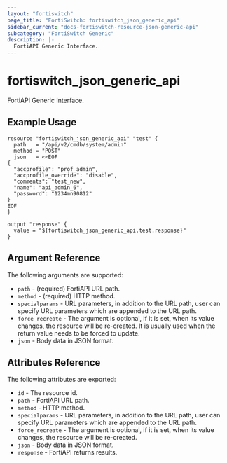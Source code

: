 ```yaml
---
layout: "fortiswitch"
page_title: "FortiSwitch: fortiswitch_json_generic_api"
sidebar_current: "docs-fortiswitch-resource-json-generic-api"
subcategory: "FortiSwitch Generic"
description: |-
  FortiAPI Generic Interface.
---
```


# fortiswitch_json_generic_api
FortiAPI Generic Interface.

## Example Usage
```hcl
resource "fortiswitch_json_generic_api" "test" {
  path   = "/api/v2/cmdb/system/admin"
  method = "POST"
  json   = <<EOF
{
  "accprofile": "prof_admin",
  "accprofile_override": "disable",
  "comments": "test_new",
  "name": "api_admin_6",
  "password": "1234mn90812"
}
EOF
}

output "response" {
  value = "${fortiswitch_json_generic_api.test.response}"
}
```

## Argument Reference
The following arguments are supported:

* `path` - (required) FortiAPI URL path.
* `method` - (required) HTTP method.
* `specialparams` - URL parameters, in addition to the URL path, user can specify URL parameters which are appended to the URL path.
* `force_recreate` - The argument is optional, if it is set, when its value changes, the resource will be re-created. It is usually used when the return value needs to be forced to update.
* `json` - Body data in JSON format.

## Attributes Reference
The following attributes are exported:

* `id` - The resource id.
* `path` - FortiAPI URL path.
* `method` - HTTP method.
* `specialparams` - URL parameters, in addition to the URL path, user can specify URL parameters which are appended to the URL path.
* `force_recreate` - The argument is optional, if it is set, when its value changes, the resource will be re-created.
* `json` - Body data in JSON format.
* `response` - FortiAPI returns results.

